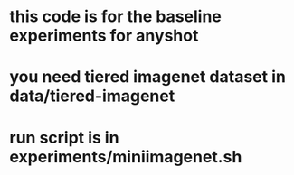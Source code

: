 # this code is for the baseline experiments for anyshot
# you need tiered imagenet dataset in data/tiered-imagenet
# run script is in experiments/miniimagenet.sh
